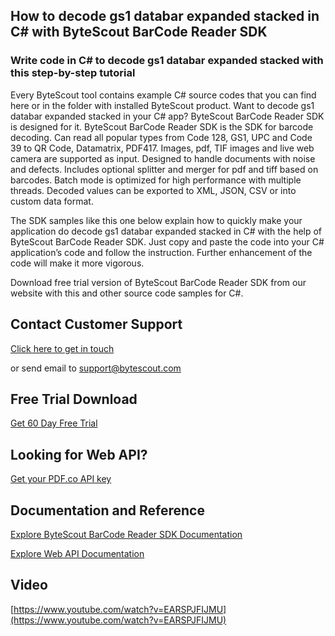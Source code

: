 ## How to decode gs1 databar expanded stacked in C# with ByteScout BarCode Reader SDK

### Write code in C# to decode gs1 databar expanded stacked with this step-by-step tutorial

Every ByteScout tool contains example C# source codes that you can find here or in the folder with installed ByteScout product. Want to decode gs1 databar expanded stacked in your C# app? ByteScout BarCode Reader SDK is designed for it. ByteScout BarCode Reader SDK is the SDK for barcode decoding. Can read all popular types from Code 128, GS1, UPC and Code 39 to QR Code, Datamatrix, PDF417. Images, pdf, TIF images and live web camera are supported as input. Designed to handle documents with noise and defects. Includes optional splitter and merger for pdf and tiff based on barcodes. Batch mode is optimized for high performance with multiple threads. Decoded values can be exported to XML, JSON, CSV or into custom data format.

The SDK samples like this one below explain how to quickly make your application do decode gs1 databar expanded stacked in C# with the help of ByteScout BarCode Reader SDK. Just copy and paste the code into your C# application’s code and follow the instruction. Further enhancement of the code will make it more vigorous.

Download free trial version of ByteScout BarCode Reader SDK from our website with this and other source code samples for C#.

## Contact Customer Support

[Click here to get in touch](https://bytescout.zendesk.com/hc/en-us/requests/new?subject=ByteScout%20BarCode%20Reader%20SDK%20Question)

or send email to [support@bytescout.com](mailto:support@bytescout.com?subject=ByteScout%20BarCode%20Reader%20SDK%20Question) 

## Free Trial Download

[Get 60 Day Free Trial](https://bytescout.com/download/web-installer?utm_source=github-readme)

## Looking for Web API? 

[Get your PDF.co API key](https://pdf.co/documentation/api?utm_source=github-readme)

## Documentation and Reference

[Explore ByteScout BarCode Reader SDK Documentation](https://bytescout.com/documentation/index.html?utm_source=github-readme)

[Explore Web API Documentation](https://pdf.co/documentation/api?utm_source=github-readme)

## Video

[https://www.youtube.com/watch?v=EARSPJFIJMU](https://www.youtube.com/watch?v=EARSPJFIJMU)